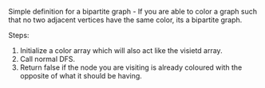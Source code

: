 Simple definition for a bipartite graph - 
If you are able to color a graph such that no two adjacent vertices have the same color, its a bipartite graph.

Steps:
1. Initialize a color array which will also act like the visietd array.
2. Call normal DFS.
3. Return false if the node you are visiting is already coloured with the opposite of what it should be having.
